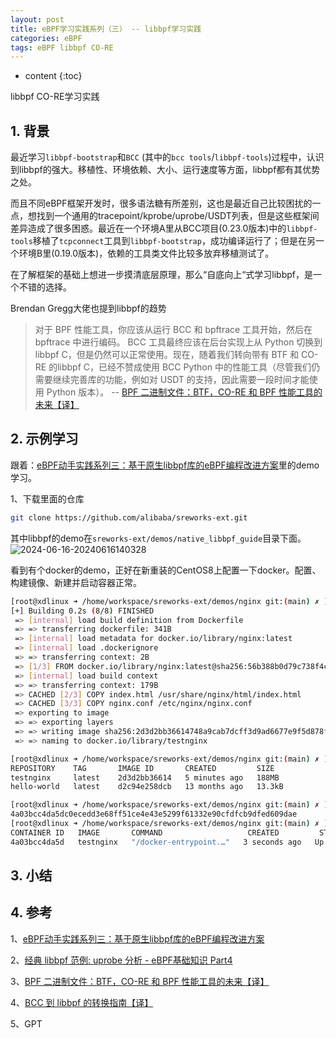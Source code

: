 ```yaml
---
layout: post
title: eBPF学习实践系列（三） -- libbpf学习实践
categories: eBPF
tags: eBPF libbpf CO-RE
---
```


* content
{:toc}

libbpf CO-RE学习实践



## 1. 背景

最近学习`libbpf-bootstrap`和`BCC` (其中的`bcc tools`/`libbpf-tools`)过程中，认识到libbpf的强大。移植性、环境依赖、大小、运行速度等方面，libbpf都有其优势之处。

而且不同eBPF框架开发时，很多语法糖有所差别，这也是最近自己比较困扰的一点，想找到一个通用的tracepoint/kprobe/uprobe/USDT列表，但是这些框架间差异造成了很多困惑。最近在一个环境A里从BCC项目(0.23.0版本)中的`libbpf-tools`移植了`tcpconnect`工具到`libbpf-bootstrap`，成功编译运行了；但是在另一个环境B里(0.19.0版本)，依赖的工具类文件比较多放弃移植测试了。

在了解框架的基础上想进一步摸清底层原理，那么“自底向上“式学习libbpf，是一个不错的选择。

Brendan Gregg大佬也提到libbpf的趋势

> 对于 BPF 性能工具，你应该从运行 BCC 和 bpftrace 工具开始，然后在 bpftrace 中进行编码。 BCC 工具最终应该在后台实现上从 Python 切换到 libbpf C，但是仍然可以正常使用。现在，随着我们转向带有 BTF 和 CO-RE 的libbpf C，已经不赞成使用 BCC Python 中的性能工具（尽管我们仍需要继续完善库的功能，例如对 USDT 的支持，因此需要一段时间才能使用 Python 版本）。 -- [BPF 二进制文件：BTF，CO-RE 和 BPF 性能工具的未来【译】](https://www.ebpf.top/post/bpf-co-re-btf-libbpf/)

## 2. 示例学习

跟着：[eBPF动手实践系列三：基于原生libbpf库的eBPF编程改进方案](https://mp.weixin.qq.com/s/R70hmc965cA8X3WUZRp2hQ)里的demo学习。

1、下载里面的仓库

```sh
git clone https://github.com/alibaba/sreworks-ext.git
```

其中libbpf的demo在`sreworks-ext/demos/native_libbpf_guide`目录下面。  
![2024-06-16-20240616140328](master/images/2024-06-16-20240616140328.png)

看到有个docker的demo，正好在新重装的CentOS8上配置一下docker。配置、构建镜像、新建并启动容器正常。

```sh
[root@xdlinux ➜ /home/workspace/sreworks-ext/demos/nginx git:(main) ✗ ]$ docker build -t testnginx .
[+] Building 0.2s (8/8) FINISHED                                                        docker:default
 => [internal] load build definition from Dockerfile                                          0.0s
 => => transferring dockerfile: 341B                                                          0.0s
 => [internal] load metadata for docker.io/library/nginx:latest                               0.1s
 => [internal] load .dockerignore                                                             0.0s
 => => transferring context: 2B                                                               0.0s
 => [1/3] FROM docker.io/library/nginx:latest@sha256:56b388b0d79c738f4cf51bbaf184a14fab19337f4819ceb2cae7d94100262de8         0.0s
 => [internal] load build context                                                             0.0s
 => => transferring context: 179B                                                             0.0s
 => CACHED [2/3] COPY index.html /usr/share/nginx/html/index.html                             0.0s
 => CACHED [3/3] COPY nginx.conf /etc/nginx/nginx.conf                                        0.0s
 => exporting to image                                                                        0.0s
 => => exporting layers                                                                       0.0s
 => => writing image sha256:2d3d2bb36614748a9cab7dcff3d9ad6677e9f5d878f11aea575202c19181d537  0.0s
 => => naming to docker.io/library/testnginx

[root@xdlinux ➜ /home/workspace/sreworks-ext/demos/nginx git:(main) ✗ ]$ docker images
REPOSITORY    TAG       IMAGE ID       CREATED         SIZE
testnginx     latest    2d3d2bb36614   5 minutes ago   188MB
hello-world   latest    d2c94e258dcb   13 months ago   13.3kB

[root@xdlinux ➜ /home/workspace/sreworks-ext/demos/nginx git:(main) ✗ ]$ docker run -d --name xdnginx testnginx
4a03bcc4da5dc0ecedd3e68ff51ce4e43e5299f61332e90cfdfcb9dfed609dae
[root@xdlinux ➜ /home/workspace/sreworks-ext/demos/nginx git:(main) ✗ ]$ docker ps
CONTAINER ID   IMAGE       COMMAND                   CREATED         STATUS         PORTS     NAMES
4a03bcc4da5d   testnginx   "/docker-entrypoint.…"   3 seconds ago   Up 3 seconds   80/tcp    xdnginx
```


## 3. 小结


## 4. 参考

1、[eBPF动手实践系列三：基于原生libbpf库的eBPF编程改进方案](https://mp.weixin.qq.com/s/R70hmc965cA8X3WUZRp2hQ)

2、[经典 libbpf 范例: uprobe 分析 - eBPF基础知识 Part4](https://mp.weixin.qq.com/s/pM0YXZLEsEhsExUxeiD7jQ)

3、[BPF 二进制文件：BTF，CO-RE 和 BPF 性能工具的未来【译】](https://www.ebpf.top/post/bpf-co-re-btf-libbpf/)

4、[BCC 到 libbpf 的转换指南【译】](https://www.ebpf.top/post/bcc-to-libbpf-guid/)

5、GPT

